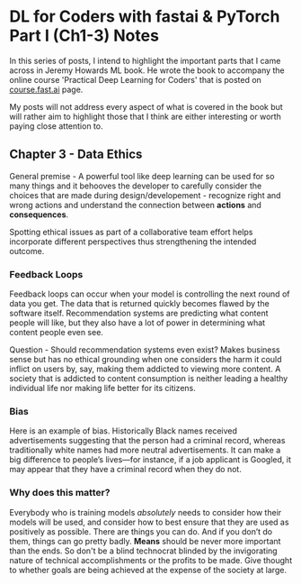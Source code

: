 # DL for Coders with fastai \& PyTorch Part I (Ch1-3) Notes
In this series of posts, I intend to highlight the important parts that I came across in Jeremy Howards ML book. He wrote the book to accompany the online course 'Practical Deep Learning for Coders' that is posted on [course.fast.ai](https://course.fast.ai) page.

My posts will not address every aspect of what is covered in the book but will rather aim to highlight those that I think are either interesting or worth paying close attention to.


## Chapter 3 - Data Ethics
General premise - A powerful tool like deep learning can be used for so many things and it behooves the developer to carefully consider the choices that are made during design/developement - recognize right and wrong actions and understand the connection between **actions** and **consequences**.

Spotting ethical issues as part of a collaborative team effort helps incorporate different perspectives thus strengthening the intended outcome.

### Feedback Loops
Feedback loops can occur when your model is controlling the next round of data you get. The data that is returned quickly becomes flawed by the software itself. Recommendation systems are predicting what content people will like, but they also have a lot of power in determining what content people even see.

Question - Should recommendation systems even exist? Makes business sense but has no ethical grounding when one considers the harm it could inflict on users by, say, making them addicted to viewing more content. A society that is addicted to content consumption is neither leading a healthy individual life nor making life better for its citizens. 

### Bias
Here is an example of bias. Historically Black names received advertisements suggesting that the person had a criminal record, whereas traditionally white names had more neutral advertisements. It can make a big difference to people’s lives—for instance, if a job applicant is Googled, it may appear that they have a criminal record when they do not.

### Why does this matter?
Everybody who is training models *absolutely* needs to consider how their models will be used, and consider how to best ensure that they are used as positively as possible. There are things you can do. And if you don’t do them, things can go pretty badly.
**Means** should be never more important than the ends. So don't be a blind technocrat blinded by the invigorating nature of technical accomplishments or the profits to be made. Give thought to whether goals are being achieved at the expense of the society at large.
